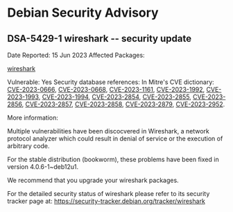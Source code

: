 
Debian Security Advisory
========================


DSA-5429-1 wireshark -- security update
---------------------------------------



Date Reported:
15 Jun 2023
Affected Packages:

[wireshark](https://packages.debian.org/src:wireshark)

Vulnerable:
Yes
Security database references:
In Mitre's CVE dictionary: [CVE-2023-0666](https://security-tracker.debian.org/tracker/CVE-2023-0666), [CVE-2023-0668](https://security-tracker.debian.org/tracker/CVE-2023-0668), [CVE-2023-1161](https://security-tracker.debian.org/tracker/CVE-2023-1161), [CVE-2023-1992](https://security-tracker.debian.org/tracker/CVE-2023-1992), [CVE-2023-1993](https://security-tracker.debian.org/tracker/CVE-2023-1993), [CVE-2023-1994](https://security-tracker.debian.org/tracker/CVE-2023-1994), [CVE-2023-2854](https://security-tracker.debian.org/tracker/CVE-2023-2854), [CVE-2023-2855](https://security-tracker.debian.org/tracker/CVE-2023-2855), [CVE-2023-2856](https://security-tracker.debian.org/tracker/CVE-2023-2856), [CVE-2023-2857](https://security-tracker.debian.org/tracker/CVE-2023-2857), [CVE-2023-2858](https://security-tracker.debian.org/tracker/CVE-2023-2858), [CVE-2023-2879](https://security-tracker.debian.org/tracker/CVE-2023-2879), [CVE-2023-2952](https://security-tracker.debian.org/tracker/CVE-2023-2952).  

More information:

Multiple vulnerabilities have been discocvered in Wireshark, a network
protocol analyzer which could result in denial of service or the
execution of arbitrary code.


For the stable distribution (bookworm), these problems have been fixed in
version 4.0.6-1~deb12u1.


We recommend that you upgrade your wireshark packages.


For the detailed security status of wireshark please refer to
its security tracker page at:
<https://security-tracker.debian.org/tracker/wireshark>






